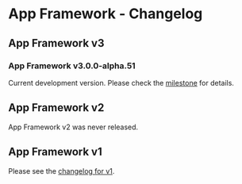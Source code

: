 # App Framework - Changelog

## App Framework v3

### App Framework v3.0.0-alpha.51

Current development version. Please check the [milestone](https://github.com/scriptPilot/app-framework/milestone/8) for details.

## App Framework v2

App Framework v2 was never released.

## App Framework v1

Please see the [changelog for v1](https://github.com/scriptPilot/app-framework/blob/v1/CHANGELOG.md).
